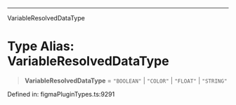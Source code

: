 ---

VariableResolvedDataType

# Type Alias: VariableResolvedDataType

> **VariableResolvedDataType** = `"BOOLEAN"` \| `"COLOR"` \| `"FLOAT"` \| `"STRING"`

Defined in: figmaPluginTypes.ts:9291
